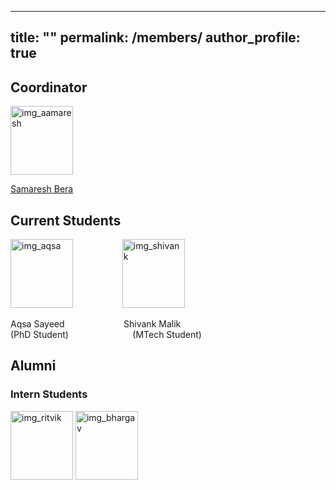 
---
title: ""
permalink: /members/
author_profile: true
---

<h2><b>Coordinator</b></h2>

<img src="https://samareshbera.github.io/images/Samaresh3.jpg"  alt="img_aamaresh" width = 100px height = 110px >

[Samaresh Bera](https://samareshbera.github.io/)


<h2><b>Current Students</b></h2>

<img src="https://samareshbera.github.io/images/Aqsa.jpg"  alt="img_aqsa" width = 100px height = 110px > &nbsp;&nbsp;&nbsp;&nbsp;&nbsp; &nbsp;&nbsp;&nbsp;&nbsp;&nbsp;&nbsp;&nbsp;&nbsp;&nbsp;&nbsp;&nbsp;&nbsp; <img src="https://samareshbera.github.io/images/Shivank.png"  alt="img_shivank" width = 100px height = 110px >

Aqsa Sayeed   &nbsp;&nbsp;&nbsp;&nbsp;&nbsp;&nbsp;&nbsp;&nbsp;&nbsp;&nbsp; &nbsp;&nbsp;&nbsp; &nbsp;&nbsp;&nbsp;&nbsp;&nbsp;&nbsp;&nbsp; Shivank Malik</br>
(PhD Student)  &nbsp;&nbsp;&nbsp;&nbsp;&nbsp; &nbsp;&nbsp;&nbsp; &nbsp;&nbsp;&nbsp;&nbsp;&nbsp;&nbsp;&nbsp;&nbsp;&nbsp;&nbsp;&nbsp;&nbsp;&nbsp;&nbsp; (MTech Student)


<h2><b>Alumni</b></h2>

<h3>Intern Students</h3>

<img src="https://samareshbera.github.io/images/Ritvik.jpg"  alt="img_ritvik" width = 100px height = 110px > <img src="https://samareshbera.github.io/images/abc.jpg"  alt="img_bhargav" width = 100px height = 110px >
